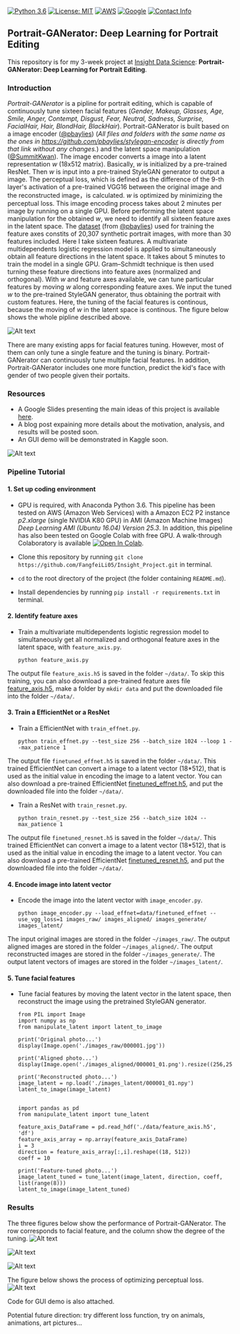 [![Python 3.6](https://img.shields.io/badge/python-3.6-green.svg)](https://www.python.org/)
[![License: MIT](https://img.shields.io/badge/License-MIT-green.svg)](https://lbesson.mit-license.org)
[![AWS](https://img.shields.io/badge/AWS-EC2-green.svg)](https://aws.amazon.com/)
[![Google](https://img.shields.io/badge/Google-Colab-green.svg)](https://colab.research.google.com/notebooks/welcome.ipynb)
[![Contact Info](https://img.shields.io/badge/Contact%20Info-fangfeili.fanny@gmail.com-orange.svg)]()



## Portrait-GANerator: Deep Learning for Portrait Editing

This repository is for my 3-week project at [Insight Data Science](https://www.insightdatascience.com): **Portrait-GANerator: Deep Learning for Portrait Editing**. 

### Introduction
*Portrait-GANerator* is a pipline for portrait editing, which is capable of continuously tune sixteen facial features (*Gender, Makeup, Glasses, Age, Smile, Anger, Contempt, Disgust, Fear, Neutral, Sadness, Surprise, FacialHair, Hair, BlondHair, BlackHair*). Portrait-GANerator is built based on a image encoder ([@pbaylies](https://github.com/pbaylies/stylegan-encoder)) (*All files and folders with the same name as the ones in https://github.com/pbaylies/stylegan-encoder is directly from that link without any changes.*) and the latent space manipulation ([@SummitKwan](https://github.com/SummitKwan/transparent_latent_gan)). The image encoder converts a image into a latent representation *w* (18x512 matrix). Basically, *w* is initialized by a pre-trained ResNet. Then *w* is input into a pre-trained StyleGAN generator to output a image. The perceptual loss, which is defined as the difference of the 9-th layer's activation of a pre-trained VGG16 between the original image and the reconstructed image，is calculated. *w* is optimized by minimizing the perceptual loss. This image encoding process takes about 2 minutes per image by running on a single GPU. Before performing the latent space manipulation for the obtained *w*, we need to identify all sixteen feature axes in the latent space. The [dataset](https://drive.google.com/uc?id=1xMM3AFq0r014IIhBLiMCjKJJvbhLUQ9t) (from [@pbaylies](https://github.com/pbaylies/stylegan-encoder)) used for training the feature axes constits of 20,307 synthetic portrait images, with more than 30 features included. Here I take sixteen features. A multivariate multidependents logistic regression model is applied to simultaneously obtain all feature directions in the latent space. It takes about 5 minutes to train the model in a single GPU. Gram–Schmidt technique is then used turning these feature directions into feature axes (normalized and orthogonal). With *w* and feature axes available, we can tune particular features by moving *w* along corresponding feature axes. We input the tuned *w* to the pre-trained StyleGAN generator, thus obtaining the portrait with custom features. Here, the tuning of the facial features is continous, because the moving of *w* in the latent space is continous. The figure below shows the whole pipline described above.

![Alt text](./static/pipeline_black.png)

There are many existing apps for facial features tuning. However, most of them can only tune a single feature and the tuning is binary. Portrait-GANerator can continuously tune multiple facial features. In addition, Portrait-GANerator includes one more function, predict the kid's face with gender of two people given their portaits.


<!-- 
Generative adversarial networks (GANs) are a class of neural network architecture introduced by Ian J. Goodfellow in 2014 ([[1](https://papers.nips.cc/paper/5423-generative-adversarial-nets.pdf)]). Given a training set, GAN learns to generate new data with the same statistics as the training set. GAN consists of two neural netowrks, the generator and the discriminator. The generator generates fake samples of data (such as image, audio, etc.) to fool the discriminator, while the discriminator tries to identify fake samples from real ones. The two parts compete with each other during the training, until both get better and better in their respective jobs. GAN is originally proposed for unsupervised learning, and has also been successfully applied to semi-supervised and supervised learning.
In 2017, Tero Karras proposed [Progressive Growing GAN (PGGAN)](https://github.com/tkarras/progressive_growing_of_gans) ([[2](https://arxiv.org/abs/1710.10196)]). PGGAN is trained to generate high-resolution (1024×1024) photorealistic synthetic faces by incrementally adding layers to both generator and discriminator to allow larger output size of generator and larger input size of discriminator. Each synthetic face carries random facial features (such as smiling, age, etc.). In 2018, Insight Data Science AI fellow Shaobo Guan ([@SummitKwan](https://github.com/SummitKwan/transparent_latent_gan)) developed [Transparent Latent-GAN (TL-GAN)](https://blog.insightdatascience.com/@summitkwan), which can generate synthetic faces with custom facial features by combining the latent space manipulation with the PGGAN generator. Latent space is the vector space within which are latent vectors. The word *latent* means *hidden*. Latent vectors are inferred (not directly observed) vectors transformed from the data. Latent space captures the structure of the data, by a feature that latent vectors of the similar data are closer in the latent space. In specific, TL-GAN identifies the feature axes in the latent space, then moves the latent vector （512x1 vector） along specific feature axes, and inputs the tuned latent vector to PGGAN generator to generate random images with those features. <!-- In 2019, Tero Karras proposed [StyleGAN](https://github.com/NVlabs/stylegan) ([[3]](https://arxiv.org/abs/1812.04948)). (2 sentences introduce StyleGAN) 
Inspired by these works that focus on generating synthetic faces, I devoloped a pipline for portait editing, *Portrait-GANerator*, which is capable of continuously tune sixteen facial features (*Gender, Makeup, Glasses, Age, Smile, Anger, Contempt, Disgust, Fear, Neutral, Sadness, Surprise, Beard, Bald, BlondHair, BlackHair*). Portrait-GANerator is built based on a image encoder ([@pbaylies](https://github.com/pbaylies/stylegan-encoder)) and the latent space manipulation. The image encoder converts a image into a latent representation *w* (18x512 matrix). Basically, *w* is initialized by a pre-trained ResNet. Then *w* is input into a pre-trained StyleGAN generator to output a image. The perceptual loss, which is defined as the difference of the 9-th layer's activation of a pre-trained VGG16 between the original image and the reconstructed image，is calculated. *w* is optimized by minimizing the perceptual loss. This image encoding process takes about 2 minutes per image by running on a single GPU. Before performing the latent space manipulation for the obtained *w*, we need to identify all sixteen feature axes in the latent space. The dataset ([add here]) used for training the feature axes constits of 20,307 portrait images, with --- features in total. Here I take sixteen features. A multivariate multidependents logistic regression model is applied to simultaneously obtain all feature directions in the latent space. It takes about 5 minutes to train the model in a single GPU. Gram–Schmidt technique is then used turning these feature directions into feature axes (normalized and orthogonal). With *w* and feature axes available, we can tune particular features by moving *w* along corresponding feature axes. We input the tuned *w* to the pre-trained StyleGAN generator, thus obtaining the portrait with custom features. Here, the tuning of the facial features is continous, because the moving of *w* in the latent space is continous. Figure 1 shows the whole pipline described above.
![Alt text](./static/pipeline_github.png)
There are many existing apps for facial features tuning. However, most of them can only tune a single feature and the tuning is binary. Portrait-GANerator can continuously tune multiple facial features. In addition, Portrait-GANerator includes one more function, predict the kid's face with gender of two people given their portaits. 
Figure 2 is an example demonstrating the performance of Portrait-GANerator. The row corresponds to facial feature, and the column show the degree of the tuning. Figure 3 shows the process of optimizing perceptual loss. Figure 4 is an example of predicting the kid's face. A detailed walk-through of the whole pipeline is available at my Github [https://github.com/FangfeiLi05/Insight_Project]. Code for n GUI demo is also attached.
Potential future direction: try different loss function, try on animals, animations, art pictures...
-->



### Resources
* A Google Slides presenting the main ideas of this project is available [here](https://docs.google.com/presentation/d/1A2kYn3ROiRvGmY4l9Wl4ahF8fPFGcvkpsWgNYpymV4Y/edit#slide=id.g649c22c645_1_444).
* A blog post expaining more details about the motivation, analysis, and results will be posted soon.
* An GUI demo will be demonstrated in Kaggle soon.

![Alt text](./static/video_GUI_fast.gif?raw=true "Title")


<!-- All the following in root directory -->



### Pipeline Tutorial

#### 1. Set up coding environment
* GPU is required, with Anaconda Python 3.6. This pipeline has been tested on AWS (Amazon Web Services) with a Amazon EC2 P2 instance *p2.xlarge* (single NVIDIA K80 GPU) in AMI (Amazon Machine Images) *Deep Learning AMI (Ubuntu 16.04) Version 25.3*. In addition, this pipeline has also been tested on Google Colab with free GPU. A walk-through Colaboratory is available [![Open In Colab](https://colab.research.google.com/assets/colab-badge.svg)](https://drive.google.com/file/d/1M9uELf-TEY2nflf8GXVhUsM5q-pUZZiB/view?usp=sharing).

* Clone this repository by running `git clone https://github.com/FangfeiLi05/Insight_Project.git` in terminal.

* `cd` to the root directory of the project (the folder containing `README.md`).

* Install dependencies by running `pip install -r requirements.txt` in terminal.



#### 2. Identify feature axes
* Train a multivariate multidependents logistic regression model to simultaneously get all normalized and orthogonal feature axes in the latent space, with `feature_axis.py`. 
  ```  
  python feature_axis.py
  ```
The output file `feature_axis.h5` is saved in the folder `~/data/`. To skip this training, you can also download a pre-trained feature axes file [feature_axis.h5](https://drive.google.com/open?id=1yRpdWXKnUYSjtye4QXzJ3FxMx3QxuOq2), make a folder by `mkdir data` and put the downloaded file into the folder `~/data/`.
  


#### 3. Train a EfficientNet or a ResNet
* Train a EfficientNet with `train_effnet.py`. 
  ```
  python train_effnet.py --test_size 256 --batch_size 1024 --loop 1 --max_patience 1
  ``` 
The output file `finetuned_effnet.h5` is saved in the folder `~/data/`. This trained EfficientNet can convert a image to a latent vector (18*512), that is used as the initial value in encoding the image to a latent vector. You can also download a pre-trained EfficientNet [finetuned_effnet.h5](https://drive.google.com/open?id=1a_YAtOxent3sHT3l2dakSQT_YC2nbboz), and put the downloaded file into the folder `~/data/`.

* Train a ResNet with `train_resnet.py`. 
  ```
  python train_resnet.py --test_size 256 --batch_size 1024 --max_patience 1
  ``` 
The output file `finetuned_resnet.h5` is saved in the folder `~/data/`. This trained EfficientNet can convert a image to a latent vector (18*512), that is used as the initial value in encoding the image to a latent vector. You can also download a pre-trained EfficientNet [finetuned_resnet.h5](https://drive.google.com/open?id=1wikytOx3ldfFqrEKq1tAyVI70iSBB_Nb), and put the downloaded file into the folder `~/data/`.




#### 4. Encode image into latent vector
* Encode the image into the latent vector with `image_encoder.py`. 
  ```
  python image_encoder.py --load_effnet=data/finetuned_effnet --use_vgg_loss=1 images_raw/ images_aligned/ images_generate/ images_latent/
  ```
The input original images are stored in the folder `~/images_raw/`. The output aligned images are stored in the folder `~/images_aligned/`. The output reconstructed images are stored in the folder `~/images_generate/`. The output latent vectors of images are stored in the folder `~/images_latent/`.



#### 5. Tune facial features
* Tune facial features by moving the latent vector in the latent space, then reconstruct the image using the pretrained StyleGAN generator.
  ```
  from PIL import Image
  import numpy as np
  from manipulate_latent import latent_to_image
  
  print('Original photo...')
  display(Image.open('./images_raw/000001.jpg'))
  
  print('Aligned photo...')
  display(Image.open('./images_aligned/000001_01.png').resize((256,256)))

  print('Reconstructed photo...')
  image_latent = np.load('./images_latent/000001_01.npy')
  latent_to_image(image_latent)


  import pandas as pd
  from manipulate_latent import tune_latent

  feature_axis_DataFrame = pd.read_hdf('./data/feature_axis.h5', 'df')
  feature_axis_array = np.array(feature_axis_DataFrame)
  i = 3
  direction = feature_axis_array[:,i].reshape((18, 512))
  coeff = 10

  print('Feature-tuned photo...')
  image_latent_tuned = tune_latent(image_latent, direction, coeff, list(range(8)))
  latent_to_image(image_latent_tuned)
  ```



### Results

The three figures below show the performance of Portrait-GANerator. The row corresponds to facial feature, and the column show the degree of the tuning.
![Alt text](./static/result_example1.png)

![Alt text](./static/result_example2.png)

![Alt text](./static/result_example3.png)


The figure below shows the process of optimizing perceptual loss. 
![Alt text](./static/video_p_loss_small.gif?raw=true "Title")



Code for GUI demo is also attached.

Potential future direction: try different loss function, try on animals, animations, art pictures...

